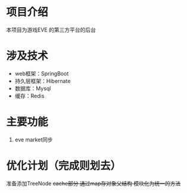  # 项目介绍
 本项目为游戏EVE 的第三方平台的后台
 
 # 涉及技术
 - web框架：SpringBoot
 - 持久层框架：Hibernate
 - 数据库：Mysql
 - 缓存：Redis
 # 主要功能
 1. eve market同步 
 
 
 # 优化计划（完成则划去）
 准备添加TreeNode
~~cache部分 通过map存对象父结构 模块化为统一的方法~~
